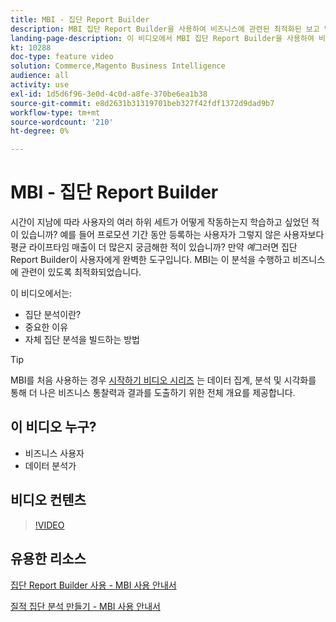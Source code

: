```yaml
---
title: MBI - 집단 Report Builder
description: MBI 집단 Report Builder을 사용하여 비즈니스에 관련된 최적화된 보고 및 분석을 만드는 방법을 알아봅니다.
landing-page-description: 이 비디오에서 MBI 집단 Report Builder을 사용하여 비즈니스에 적합한 최적화된 보고 및 분석을 만드는 방법을 알아보십시오.
kt: 10288
doc-type: feature video
solution: Commerce,Magento Business Intelligence
audience: all
activity: use
exl-id: 1d5d6f96-3e0d-4c0d-a8fe-370be6ea1b38
source-git-commit: e8d2631b31319701beb327f42fdf1372d9dad9b7
workflow-type: tm+mt
source-wordcount: '210'
ht-degree: 0%

---
```


# MBI - 집단 Report Builder

시간이 지남에 따라 사용자의 여러 하위 세트가 어떻게 작동하는지 학습하고 싶었던 적이 있습니까? 예를 들어 프로모션 기간 동안 등록하는 사용자가 그렇지 않은 사용자보다 평균 라이프타임 매출이 더 많은지 궁금해한 적이 있습니까? 만약 _예_&#x200B;그러면 집단 Report Builder이 사용자에게 완벽한 도구입니다. MBI는 이 분석을 수행하고 비즈니스에 관련이 있도록 최적화되었습니다.

이 비디오에서는:

- 집단 분석이란?
- 중요한 이유
- 자체 집단 분석을 빌드하는 방법

>[!TIP]
>
>MBI를 처음 사용하는 경우 [시작하기 비디오 시리즈](1-overview.md) 는 데이터 집계, 분석 및 시각화를 통해 더 나은 비즈니스 통찰력과 결과를 도출하기 위한 전체 개요를 제공합니다.

## 이 비디오 누구?

- 비즈니스 사용자
- 데이터 분석가

## 비디오 컨텐츠

>[!VIDEO](https://video.tv.adobe.com/v/342407?quality=12&learn=on)

## 유용한 리소스

[집단 Report Builder 사용 - MBI 사용 안내서](https://experienceleague.adobe.com/docs/commerce-business-intelligence/mbi/analyze/sql/cohort-rpt-bldr.html)

[질적 집단 분석 만들기 - MBI 사용 안내서](https://experienceleague.adobe.com/docs/commerce-business-intelligence/mbi/analyze/sql/create-qual-cohort-analysis.html)
